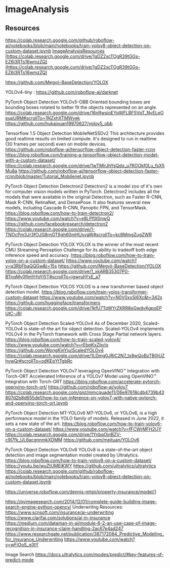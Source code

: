 # ImageAnalysis

## Resources
https://colab.research.google.com/github/roboflow-ai/notebooks/blob/main/notebooks/train-yolov8-object-detection-on-custom-dataset.ipynb
[ImageAnalysisResources](https://colab.research.google.com/github/roboflow-ai/notebooks/blob/main/notebooks/train-yolov8-object-detection-on-custom-dataset.ipynb)
[https://colab.research.google.com/drive/1gDZ2xcTOgR39tGGs-EZ6i3RTs16wmzZQ](https://colab.research.google.com/drive/1gDZ2xcTOgR39tGGs-EZ6i3RTs16wmzZQ)

https://github.com/Megvii-BaseDetection/YOLOX

YOLOv4-tiny  : https://github.com/roboflow-ai/darknet

PyTorch Object Detection
YOLOv5-OBB
Oriented bounding boxes are bounding boxes rotated to better fit the objects represented on an angle.
https://colab.research.google.com/drive/16nRwsioEYqWFLBF5VpT_NvELeOeupURM#scrollTo=1NZxhXTMWvek
https://github.com/hukaixuan19970627/yolov5_obb


Tensorflow 1.5 Object Detection
MobileNetSSDv2
This architecture provides good realtime results on limited compute. It's designed to run in realtime (30 frames per second) even on mobile devices.
https://github.com/roboflow-ai/tensorflow-object-detection-faster-rcnn
https://blog.roboflow.com/training-a-tensorflow-object-detection-model-with-a-custom-dataset/
https://colab.research.google.com/drive/1wTMIrJhYsQdq_u7ROOkf0Lu_fsX5Mu8a
https://github.com/roboflow-ai/tensorflow-object-detection-faster-rcnn/blob/master/Tutorial_Mobilenet.ipynb


PyTorch Object Detection
Detectron2
Detectron2 is a model zoo of it's own for computer vision models written in PyTorch. Detectron2 includes all the models that were available in the original Detectron, such as Faster R-CNN, Mask R-CNN, RetinaNet, and DensePose. It also features several new models, including Cascade R-CNN, Panoptic FPN, and TensorMask.
https://blog.roboflow.com/how-to-train-detectron2/
https://www.youtube.com/watch?v=e8LPflX0nwQ
https://github.com/facebookresearch/detectron2
https://colab.research.google.com/drive/1-TNOcPm3Jr3fOJG8rnGT9gh60mHUsvaW#scrollTo=kc8MmgZugZWR

PyTorch Object Detection
YOLOX
YOLOX is the winner of the most recent CMU Streaming Perception Challenge for its ability to tradeoff both edge inference speed and accuracy.
https://blog.roboflow.com/how-to-train-yolox-on-a-custom-dataset/
https://www.youtube.com/watch?v=q3RbFbaQQGw&t=15s
https://github.com/Megvii-BaseDetection/YOLOX
https://colab.research.google.com/drive/1_xkARB35307P0-BTnqMy0flmYrfoYi5T#scrollTo=igwruhYxE_a7


PyTorch Object Detection
YOLOS
YOLOS is a new transformer based object detection model.
https://blog.roboflow.com/train-yolos-transformer-custom-dataset
https://www.youtube.com/watch?v=N0V0xxSi6Xc&t=342s
https://github.com/huggingface/transformers
https://colab.research.google.com/drive/1kfU7TpWYrZKRR8eGwdvKgpoEPUtC-J6I


PyTorch Object Detection
Scaled-YOLOv4
As of December 2020, Scaled-YOLOv4 is state-of-the art for object detection. Scaled-YOLOv4 implements YOLOv4 in the PyTorch framework with Cross Stage Partial network layers.
https://blog.roboflow.com/how-to-train-scaled-yolov4/
https://www.youtube.com/watch?v=rEbpKxZbvIo
https://github.com/WongKinYiu/ScaledYOLOv4
https://colab.research.google.com/drive/1LDmg0JRiC2N7_tx8wQoBzTB0jUZhywQr#scrollTo=odKEqYtTgbRc


PyTorch Object Detection
YOLOv7 leveraging OpenVINO™ Integration with Torch-ORT
Accelerated Inference of a YOLOv7 Model using OpenVINO™ Integration with Torch-ORT
https://blog.roboflow.com/accelerate-pytorch-openvino-torch-ort/
https://github.com/roboflow-ai/yolov7
https://colab.research.google.com/gist/mmcquade11/06e97618cdb4739b43807d2b8d655de1/how-to-run-inference-on-yolov7-with-native-pytorch-and-openvino-torch-ort.ipynb

PyTorch Object Detection
MT-YOLOv6
MT-YOLOv6, or YOLOv6, is a high performance model in the YOLO family of models. Released in June 2022, it sets a new state of the art.
https://blog.roboflow.com/how-to-train-yolov6-on-a-custom-dataset/
https://www.youtube.com/watch?v=fFCWrMFH2UY
https://colab.research.google.com/drive/1YnbqOinBZV-c9I7fk_UL6acgnnmkXDMM
https://github.com/meituan/YOLOv6



PyTorch Object Detection
YOLOv8
YOLOv8 is a state-of-the-art object detection and image segmentation model created by Ultralytics.
https://blog.roboflow.com/how-to-train-yolov8-on-a-custom-dataset/
https://youtu.be/wuZtUMEiKWY
https://github.com/ultralytics/ultralytics
https://colab.research.google.com/github/roboflow-ai/notebooks/blob/main/notebooks/train-yolov8-object-detection-on-custom-dataset.ipynb


https://universe.roboflow.com/dennis-mtgir/property-insurance/model/1


https://pyimagesearch.com/2014/12/01/complete-guide-building-image-search-engine-python-opencv/
Underwritng Resources:
https://www.scnsoft.com/insurance/ai-underwriting
https://www.clarifai.com/solutions/ai-in-insurance
https://medium.com/dataman-in-ai/module-6-2-an-use-case-of-image-recognition-in-insurance-claim-handling-2ac67e4ad247
https://www.researchgate.net/publication/387172084_Predictive_Modeling_for_Insurance_Underwriting
https://www.youtube.com/watch?v=wFiOoS_g3tY



Image Search
https://docs.ultralytics.com/modes/predict/#key-features-of-predict-mode
